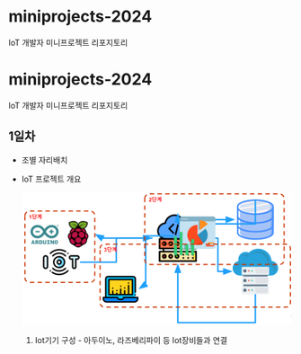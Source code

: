 # miniprojects-2024
IoT 개발자 미니프로젝트 리포지토리

# miniprojects-2024
IoT 개발자 미니프로젝트 리포지토리

## 1일차
- 조별 자리배치
- IoT 프로젝트 개요

    ![IoT프로젝트](https://raw.githubusercontent.com/leekminxx/miniprojects-2024/main/mp001.png)

	1. Iot기기 구성 - 아두이노, 라즈베리파이 등 Iot장비들과 연결